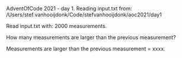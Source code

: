 AdventOfCode 2021 - day 1.
Reading input.txt from: /Users/stef.vanhooijdonk/Code/stefvanhooijdonk/aoc2021/day1

Read input.txt with: 2000 measurements.

How many measurements are larger than the previous measurement?

Measurements are larger than the previous measurement = xxxx.
